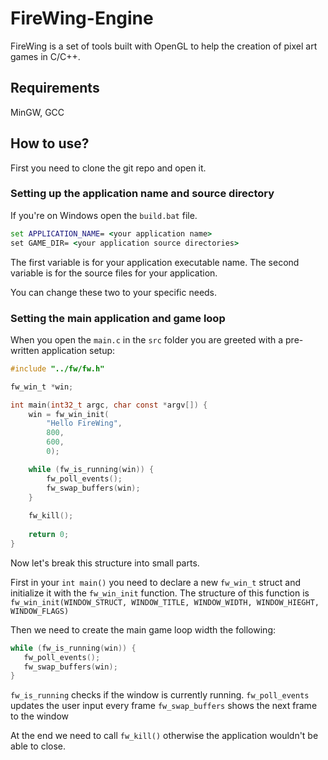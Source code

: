 # FireWing-Engine
FireWing is a set of tools built with OpenGL to help the creation of pixel art games in C/C++.

## Requirements
MinGW, GCC

## How to use?

First you need to clone the git repo and open it.

### Setting up the application name and source directory
If you're on Windows open the ``build.bat`` file.

```bat
set APPLICATION_NAME= <your application name>
set GAME_DIR= <your application source directories>
```

The first variable is for your application executable name.
The second variable is for the source files for your application.

You can change these two to your specific needs.

### Setting the main application and game loop

When you open the ``main.c`` in the ``src`` folder you are greeted with a pre-written application setup:

```c
#include "../fw/fw.h"

fw_win_t *win;

int main(int32_t argc, char const *argv[]) {
    win = fw_win_init(
        "Hello FireWing",
        800,
        600,
        0);

    while (fw_is_running(win)) {
        fw_poll_events();
        fw_swap_buffers(win);
    }
    
    fw_kill();
    
    return 0;
}
```

Now let's break this structure into small parts.

First in your ```int main()``` you need to declare a new ```fw_win_t``` struct and initialize it with the ```fw_win_init``` function.
The structure of this function is ```fw_win_init(WINDOW_STRUCT, WINDOW_TITLE, WINDOW_WIDTH, WINDOW_HIEGHT, WINDOW_FLAGS)```

Then we need to create the main game loop width the following:
 ```c
while (fw_is_running(win)) {
    fw_poll_events();
    fw_swap_buffers(win);
}
```

```fw_is_running``` checks if the window is currently running.
```fw_poll_events``` updates the user input every frame
```fw_swap_buffers``` shows the next frame to the window

At the end we need to call ```fw_kill()``` otherwise the application wouldn't be able to close.
